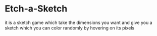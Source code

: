 # Etch-a-Sketch
it is a sketch game which take the dimensions you want and give you a sketch which you can color randomly by hovering on its pixels

